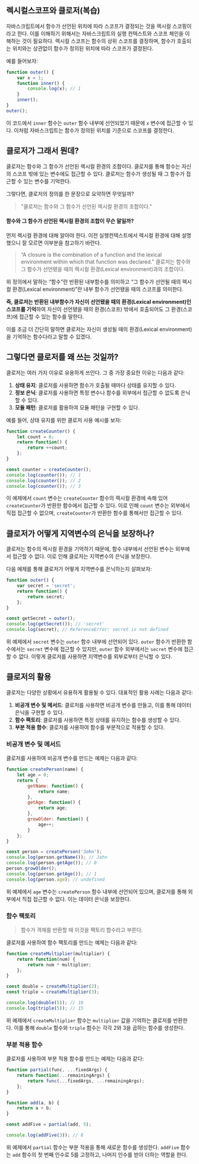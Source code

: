 ## 렉시컬스코프와 클로저(복습)

자바스크립트에서 함수가 선언된 위치에 따라 스코프가 결정되는 것을 렉시컬 스코핑이라고 한다. 이를 이해하기 위해서는 자바스크립트의 실행 컨텍스트와 스코프 체인을 이해하는 것이 필요하다. 렉시컬 스코프는 함수의 상위 스코프를 결정하며, 함수가 호출되는 위치와는 상관없이 함수가 정의된 위치에 따라 스코프가 결정된다.

예를 들어보자:

```javascript
function outer() {
    var x = 1;
    function inner() {
        console.log(x); // 1
    }
    inner();
}
outer();
```

이 코드에서 `inner` 함수는 `outer` 함수 내부에 선언되었기 때문에 `x` 변수에 접근할 수 있다. 이처럼 자바스크립트는 함수가 정의된 위치를 기준으로 스코프를 결정한다.

## 클로저가 그래서 뭔데?

클로저는 함수와 그 함수가 선언된 렉시컬 환경의 조합이다. 클로저를 통해 함수는 자신의 스코프 밖에 있는 변수에도 접근할 수 있다. 클로저는 함수가 생성될 때 그 함수가 접근할 수 있는 변수를 기억한다.

그렇다면, 클로저의 정의를 한 문장으로 요약하면 무엇일까?

> "클로저는 함수와 그 함수가 선언된 렉시컬 환경의 조합이다."

#### 함수와 그 함수가 선언된 렉시컬 환경의 조합이 무슨 말일까? 

먼저 렉시컬 환경에 대해 알아야 한다. 이전 실행컨텍스트에서 렉시컬 환경에 대해 설명했으니 잘 모르면 이부분을 참고하기 바란다.

> “A closure is the combination of a function and the lexical environment within which that function was declared.”
클로저는 함수와 그 함수가 선언됐을 때의 렉시컬 환경(Lexical environment)과의 조합이다.

위 정의에서 말하는 “함수”란 반환된 내부함수를 의미하고 “그 함수가 선언될 때의 렉시컬 환경(Lexical environment)”란 내부 함수가 선언됐을 때의 스코프를 의미한다.

**즉, 클로저는 반환된 내부함수가 자신이 선언됐을 때의 환경(Lexical environment)인 스코프를 기억**하여 자신이 선언됐을 때의 환경(스코프) 밖에서 호출되어도 그 환경(스코프)에 접근할 수 있는 함수를 말한다. 

이를 조금 더 간단히 말하면 클로저는 자신이 생성될 때의 환경(Lexical environment)을 기억하는 함수다라고 말할 수 있겠다.


## 그렇다면 클로저를 왜 쓰는 것일까?

클로저는 여러 가지 이유로 유용하게 쓰인다. 그 중 가장 중요한 이유는 다음과 같다:

1. **상태 유지**: 클로저를 사용하면 함수가 호출될 때마다 상태를 유지할 수 있다.
2. **정보 은닉**: 클로저를 사용하면 특정 변수나 함수를 외부에서 접근할 수 없도록 은닉할 수 있다.
3. **모듈 패턴**: 클로저를 활용하여 모듈 패턴을 구현할 수 있다.

예를 들어, 상태 유지를 위한 클로저 사용 예시를 보자:

```javascript
function createCounter() {
    let count = 0;
    return function() {
        return ++count;
    };
}

const counter = createCounter();
console.log(counter()); // 1
console.log(counter()); // 2
console.log(counter()); // 3
```

이 예제에서 `count` 변수는 `createCounter` 함수의 렉시컬 환경에 속해 있어 `createCounter`가 반환한 함수에서 접근할 수 있다. 이로 인해 `count` 변수는 외부에서 직접 접근할 수 없으며, `createCounter`가 반환한 함수를 통해서만 접근할 수 있다.

## 클로저가 어떻게 지역변수의 은닉을 보장하나?

클로저는 함수의 렉시컬 환경을 기억하기 때문에, 함수 내부에서 선언된 변수는 외부에서 접근할 수 없다. 이로 인해 클로저는 지역변수의 은닉을 보장한다.

다음 예제를 통해 클로저가 어떻게 지역변수를 은닉하는지 살펴보자:

```javascript
function outer() {
    var secret = 'secret';
    return function() {
        return secret;
    };
}

const getSecret = outer();
console.log(getSecret()); // 'secret'
console.log(secret); // ReferenceError: secret is not defined
```

위 예제에서 `secret` 변수는 `outer` 함수 내부에 선언되어 있다. `outer` 함수가 반환한 함수에서는 `secret` 변수에 접근할 수 있지만, `outer` 함수 외부에서는 `secret` 변수에 접근할 수 없다. 이렇게 클로저를 사용하면 지역변수를 외부로부터 은닉할 수 있다.

## 클로저의 활용

클로저는 다양한 상황에서 유용하게 활용될 수 있다. 대표적인 활용 사례는 다음과 같다:

1. **비공개 변수 및 메서드**: 클로저를 사용하면 비공개 변수를 만들고, 이를 통해 데이터 은닉을 구현할 수 있다.
2. **함수 팩토리**: 클로저를 사용하면 특정 상태를 유지하는 함수를 생성할 수 있다.
3. **부분 적용 함수**: 클로저를 사용하여 함수를 부분적으로 적용할 수 있다.

### 비공개 변수 및 메서드

클로저를 사용하여 비공개 변수를 만드는 예제는 다음과 같다:

```javascript
function createPerson(name) {
    let age = 0;
    return {
        getName: function() {
            return name;
        },
        getAge: function() {
            return age;
        },
        growOlder: function() {
            age++;
        }
    };
}

const person = createPerson('John');
console.log(person.getName()); // John
console.log(person.getAge()); // 0
person.growOlder();
console.log(person.getAge()); // 1
console.log(person.age); // undefined
```

위 예제에서 `age` 변수는 `createPerson` 함수 내부에 선언되어 있으며, 클로저를 통해 외부에서 직접 접근할 수 없다. 이는 데이터 은닉을 보장한다.

### 함수 팩토리
> 함수가 객체를 반환할 때 이것을 팩토리 함수라고 부른다.

클로저를 사용하여 함수 팩토리를 만드는 예제는 다음과 같다:


```javascript
function createMultiplier(multiplier) {
    return function(num) {
        return num * multiplier;
    };
}

const double = createMultiplier(2);
const triple = createMultiplier(3);

console.log(double(5)); // 10
console.log(triple(5)); // 15
```

위 예제에서 `createMultiplier` 함수는 `multiplier` 값을 기억하는 클로저를 반환한다. 이를 통해 `double` 함수와 `triple` 함수는 각각 2와 3을 곱하는 함수를 생성한다.

### 부분 적용 함수

클로저를 사용하여 부분 적용 함수를 만드는 예제는 다음과 같다:

```javascript
function partial(func, ...fixedArgs) {
    return function(...remainingArgs) {
        return func(...fixedArgs, ...remainingArgs);
    };
}

function add(a, b) {
    return a + b;
}

const addFive = partial(add, 5);

console.log(addFive(3)); // 8
```

위 예제에서 `partial` 함수는 부분 적용을 통해 새로운 함수를 생성한다. `addFive` 함수는 `add` 함수의 첫 번째 인수로 5를 고정하고, 나머지 인수를 받아 더하는 역할을 한다.


